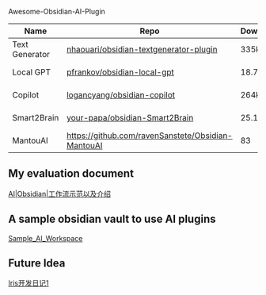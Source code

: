 Awesome-Obsidian-AI-Plugin

| Name                                                    | Repo                                                                                                | Download | Star | Update      |
| ------------------------------------------------------- | --------------------------------------------------------------------------------------------------- | -------- | ---- | ----------- |
| Text Generator | [nhaouari/obsidian-textgenerator-plugin](https://github.com/nhaouari/obsidian-textgenerator-plugin) | 335k     | 1.5k | 3weeks ago  |
| Local GPT           | [pfrankov/obsidian-local-gpt](https://github.com/pfrankov/obsidian-local-gpt)                       | 18.7k    | 328  | last week   |
| Copilot                 | [logancyang/obsidian-copilot](https://github.com/logancyang/obsidian-copilot)                       | 264k     | 3.1k | 9 hours ago |
| Smart2Brain         | [your-papa/obsidian-Smart2Brain](https://github.com/your-papa/obsidian-Smart2Brain)                 | 25.1k    | 633  | 6months ago |
|MantouAI | https://github.com/ravenSanstete/Obsidian-MantouAI | 83 | | 9months ago|


## My evaluation document

[AI|Obsidian|工作流示范以及介绍](https://liubinfighter.github.io/Blog/post/ai_obsidian_overview/)

## A sample obsidian vault to use AI plugins

[Sample_AI_Workspace](https://github.com/LIUBINfighter/Sample_AI_Workspace)

## Future Idea

[Iris开发日记1](https://liubinfighter.github.io/Blog/post/iris_dev_notes_1/)

